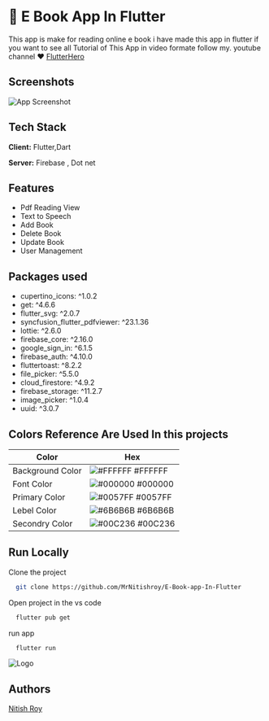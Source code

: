 
# 📙 E Book App In Flutter
This app is make for reading online e book i have made this app in flutter if you want to see all Tutorial of This App in video formate follow my.
youtube channel ❤️ 
<a href="https://www.github.com/MrNitishroy](https://mrnitishroy.github.io/)https://mrnitishroy.github.io](https://www.youtube.com/@flutterhero/videos" target="blank">FlutterHero</a>




## Screenshots

![App Screenshot](https://blogger.googleusercontent.com/img/b/R29vZ2xl/AVvXsEglwvfpQdJVhLBTfvO9vBqrJcNjwrbCGC5kT7kq0r_1uzOHEnJuRXAXIoBxOJ2wIP2hLX-mnWMgbNk3GDemLJglVBWDFV3ytYMkbHCU76UUKrOsCnKG3zOPTx0kZOL6TMObBE5mPCGqZJpNlTbHv0U05wPohLBI5Q4smerk_BUsUD-bBFE9_D5VMlvhsk8/s1920/Thumnail.png)


## Tech Stack

**Client:** Flutter,Dart

**Server:** Firebase , Dot net


## Features

- Pdf Reading View
- Text to Speech
- Add Book
- Delete Book 
- Update Book
- User Management 

## Packages used 
 - cupertino_icons: ^1.0.2
 -  get: ^4.6.6
 - flutter_svg: ^2.0.7
 - syncfusion_flutter_pdfviewer: ^23.1.36
 - lottie: ^2.6.0
 - firebase_core: ^2.16.0
 - google_sign_in: ^6.1.5
 - firebase_auth: ^4.10.0
 - fluttertoast: ^8.2.2
 - file_picker: ^5.5.0
-  cloud_firestore: ^4.9.2
 - firebase_storage: ^11.2.7
 - image_picker: ^1.0.4
 - uuid: ^3.0.7
   
## Colors Reference Are Used In this projects 

| Color             | Hex                                                                |
| ----------------- | ------------------------------------------------------------------ |
| Background Color | ![#FFFFFF](https://via.placeholder.com/10/FFFFFF?text=+) #FFFFFF |
| Font Color | ![#000000](https://via.placeholder.com/10/000000?text=+) #000000 |
| Primary Color | ![#0057FF](https://via.placeholder.com/10/0057FF?text=+) #0057FF |
| Lebel Color | ![#6B6B6B](https://via.placeholder.com/10/6B6B6B?text=+) #6B6B6B |
| Secondry Color | ![#00C236](https://via.placeholder.com/10/00C236?text=+) #00C236 |


## Run Locally

Clone the project

```bash
  git clone https://github.com/MrNitishroy/E-Book-app-In-Flutter
```

Open project in the vs code

```bash
  flutter pub get
```

run app 

```bash
  flutter run
```


![Logo](https://blogger.googleusercontent.com/img/b/R29vZ2xl/AVvXsEgtpiFeWcFePNVWgQbGKd5E0oj1RnVWLCfhTxYboUSD9f9yjHvV7TXE8UNdZzNHiBfigeW0QzOtzlGqqJ12FuJpcenDMW3EXiij5zvMy4CZROuxr2lFcYVIjMeF52vHPWWj05CIy2RyBD3DRbXyr0vjUpfEq3P0nYOwwJCNVln3GmmBVcjlFY5W7v6Tais/s2604/Banner%202.png)


## Authors

<a href="https://www.github.com/MrNitishroy](https://mrnitishroy.github.io/)https://mrnitishroy.github.io/" target="blank">Nitish Roy </a>

